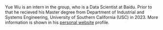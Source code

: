 Yue Wu is an intern in the group, who is a Data Scientist at Baidu. Prior to that he recieved his Master degree from Department of Industrial and Systems Engineering, University of Southern California (USC) in 2023. More information is shown in his [personal website](hhttps://tyrionwuyue.github.io/) profile. 